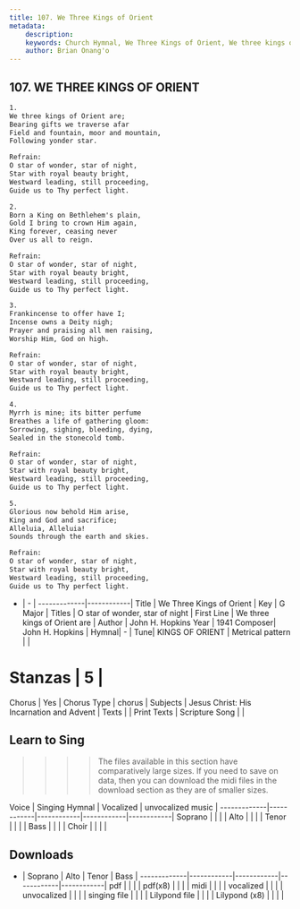 ```yaml
---
title: 107. We Three Kings of Orient
metadata:
    description: 
    keywords: Church Hymnal, We Three Kings of Orient, We three kings of Orient are, O star of wonder, star of night
    author: Brian Onang'o
---
```



## 107. WE THREE KINGS OF ORIENT

```txt
1.
We three kings of Orient are;
Bearing gifts we traverse afar
Field and fountain, moor and mountain,
Following yonder star.

Refrain:
O star of wonder, star of night,
Star with royal beauty bright,
Westward leading, still proceeding,
Guide us to Thy perfect light.

2.
Born a King on Bethlehem's plain,
Gold I bring to crown Him again,
King forever, ceasing never
Over us all to reign.

Refrain:
O star of wonder, star of night,
Star with royal beauty bright,
Westward leading, still proceeding,
Guide us to Thy perfect light.

3.
Frankincense to offer have I;
Incense owns a Deity nigh;
Prayer and praising all men raising,
Worship Him, God on high.

Refrain:
O star of wonder, star of night,
Star with royal beauty bright,
Westward leading, still proceeding,
Guide us to Thy perfect light.

4.
Myrrh is mine; its bitter perfume
Breathes a life of gathering gloom:
Sorrowing, sighing, bleeding, dying,
Sealed in the stonecold tomb.

Refrain:
O star of wonder, star of night,
Star with royal beauty bright,
Westward leading, still proceeding,
Guide us to Thy perfect light.

5.
Glorious now behold Him arise,
King and God and sacrifice;
Alleluia, Alleluia!
Sounds through the earth and skies.

Refrain:
O star of wonder, star of night,
Star with royal beauty bright,
Westward leading, still proceeding,
Guide us to Thy perfect light.

```

- |   -  |
-------------|------------|
Title | We Three Kings of Orient |
Key | G Major |
Titles | O star of wonder, star of night |
First Line | We three kings of Orient are |
Author | John H. Hopkins
Year | 1941
Composer| John H. Hopkins |
Hymnal|  - |
Tune| KINGS OF ORIENT |
Metrical pattern | |
# Stanzas | 5 |
Chorus | Yes |
Chorus Type | chorus |
Subjects | Jesus Christ: His Incarnation and Advent |
Texts |  |
Print Texts | 
Scripture Song |  |
  
## Learn to Sing

>>>> The files available in this section have comparatively large sizes. If you need to save on data, then you can download the midi files in the download section as they are of smaller sizes.

Voice |  Singing Hymnal | Vocalized | unvocalized music |
-------------|------------|------------|------------|------------|
Soprano | | | |
Alto | | | |
Tenor | | | |
Bass | | | |
Choir | | | |

## Downloads

- |  Soprano | Alto | Tenor | Bass |
-------------|------------|------------|------------|------------|
pdf | | | |
pdf(x8) | | | |
midi | | | |
vocalized | | | |
unvocalized | | | |
singing file | | | |
Lilypond file | | | |
Lilypond (x8) | | | |
  